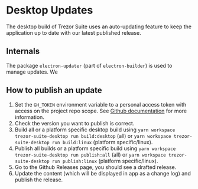 # Desktop Updates
The desktop build of Trezor Suite uses an auto-updating feature to keep the application up to date with our latest published release.

## Internals
The package `electron-updater` (part of `electron-builder`) is used to manage updates. We 

## How to publish an update
1. Set the `GH_TOKEN` environment variable to a personal access token with access on the project repo scope. See [Github documentation](https://docs.github.com/en/free-pro-team@latest/github/authenticating-to-github/creating-a-personal-access-token) for more information.
2. Check the version you want to publish is correct.
3. Build all or a platform specific desktop build using `yarn workspace trezor-suite-desktop run build:desktop` (all) or `yarn workspace trezor-suite-desktop run build:linux` (platform specific/linux).
4. Publish all builds or a platform specific build using `yarn workspace trezor-suite-desktop run publish:all` (all) or `yarn workspace trezor-suite-desktop run publish:linux` (platform specific/linux).
5. Go to the Github Releases page, you should see a drafted release. 
6. Update the content (which will be displayed in app as a change log) and publish the release.
